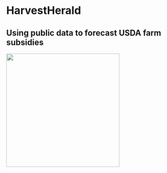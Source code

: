 # HarvestHerald
## Using public data to forecast USDA farm subsidies

<img src='images/subsidy2.jpeg' width='300' align='center'>
